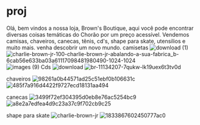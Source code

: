 # proj
Olá, bem vindos a nossa loja, Brown's Boutique, aqui você pode encontrar diversas coisas temáticas do Chorão por um preço acessível.
Vendemos camisas, chaveiros, canecas, tẽnis, cd's, shape para skate, utensilios e muito mais.
venha descobrir um novo mundo. 
camisetas
![download (1)](https://github.com/user-attachments/assets/131e7f25-3ceb-4a77-96f5-ff7ef1edca94)![charlie-brown-jr-100-charlie-brown-jr-abalando-a-sua-fabrica_b-6cab56e633ba03a61117098481980490-1024-1024](https://github.com/user-attachments/assets/a43eae3f-1056-4887-b421-1626729b9625)
![images (9)](https://github.com/user-attachments/assets/df6408a5-3357-43da-b831-998c9bbe0474)
Cds
![download](https://github.com/user-attachments/assets/51aa49e0-0e7d-4532-9c56-5d0226407597)
![br-11134207-7qukw-lk19uex6t3tv0d](https://github.com/user-attachments/assets/8980d359-50d1-4949-964d-56af074ace52)

chaveiros 
![98261a0b44571ad25c51ebf0b106631c](https://github.com/user-attachments/assets/1f1fa7bf-b880-42a8-b2b6-2be3e671613a)
![485f7a916d4422f9727ecd18131aa494](https://github.com/user-attachments/assets/2888d535-2e6c-4fd7-9796-845ed95665d0)

canecas
![3499f72ef304395d0eb8e76ac5254bc9](https://github.com/user-attachments/assets/c6a45e86-0b7a-4cac-a4cb-d34ae9529585)
![a8e2a7edfea4d9c23a37c9f702cb9c25](https://github.com/user-attachments/assets/7d14f1db-6978-4764-aa28-bcc88fea2033)

shape para skate
![charlie-brown-jr](https://github.com/user-attachments/assets/bb6c5c3b-eb00-4850-bee8-06a049121ff3)
![1833867602450777ac0](https://github.com/user-attachments/assets/f7bdbf73-a819-4b95-8450-4bfba527d72c)



